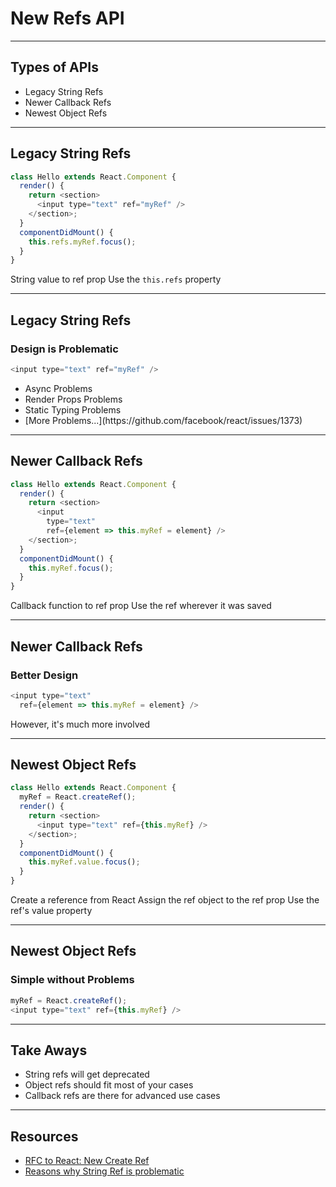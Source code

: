 # New Refs API

------

## Types of APIs

<!-- .slide: data-title="Refs API" -->

* Legacy String Refs<!-- .element: class="fragment" -->
* Newer Callback Refs<!-- .element: class="fragment" -->
* Newest Object Refs<!-- .element: class="fragment" -->

------

## Legacy String Refs

<!-- .slide: data-title="Refs API" -->

```js
class Hello extends React.Component {
  render() {
    return <section>
      <input type="text" ref="myRef" />
    </section>;
  }
  componentDidMount() {
    this.refs.myRef.focus();
  }
}
```

<span class="fragment current-only focus-text" data-code-focus="4">String value to ref prop</span>
<span class="fragment current-only focus-text" data-code-focus="8">Use the `this.refs` property</span>

------

## Legacy String Refs

<!-- .slide: data-title="Refs API" -->

### Design is Problematic

```js
<input type="text" ref="myRef" />
```

* Async Problems<!-- .element: class="fragment" -->
* Render Props Problems<!-- .element: class="fragment" -->
* Static Typing Problems<!-- .element: class="fragment" -->
* <!-- .element: class="fragment" -->[More Problems...](https://github.com/facebook/react/issues/1373)

------

## Newer Callback Refs

<!-- .slide: data-title="Refs API" -->

```js
class Hello extends React.Component {
  render() {
    return <section>
      <input
        type="text"
        ref={element => this.myRef = element} />
    </section>;
  }
  componentDidMount() {
    this.myRef.focus();
  }
}
```

<span class="fragment current-only focus-text" data-code-focus="4-6">Callback function to ref prop</span>
<span class="fragment current-only focus-text" data-code-focus="10">Use the ref wherever it was saved</span>

------

## Newer Callback Refs

<!-- .slide: data-title="Refs API" -->

### Better Design

```js
<input type="text"
  ref={element => this.myRef = element} />
```

However, it's much more involved<!-- .element: class="fragment" -->

------

## Newest Object Refs

<!-- .slide: data-title="Refs API" -->

```js
class Hello extends React.Component {
  myRef = React.createRef();
  render() {
    return <section>
      <input type="text" ref={this.myRef} />
    </section>;
  }
  componentDidMount() {
    this.myRef.value.focus();
  }
}
```

<span class="fragment current-only focus-text" data-code-focus="2">Create a reference from React</span>
<span class="fragment current-only focus-text" data-code-focus="5">Assign the ref object to the ref prop</span>
<span class="fragment current-only focus-text" data-code-focus="9">Use the ref's value property</span>

------

## Newest Object Refs

<!-- .slide: data-title="Refs API" -->

### Simple without Problems

```js
myRef = React.createRef();
<input type="text" ref={this.myRef} />
```

------

## Take Aways

<!-- .slide: data-title="Refs API" -->

* String refs will get deprecated<!-- .element: class="fragment" -->
* Object refs should fit most of your cases<!-- .element: class="fragment" -->
* Callback refs are there for advanced use cases<!-- .element: class="fragment" -->

------

## Resources

<!-- .slide: data-title="Refs API" data-state="resources" -->

* [RFC to React: New Create Ref](https://github.com/reactjs/rfcs/blob/master/text/0017-new-create-ref.md)
* [Reasons why String Ref is problematic](https://github.com/facebook/react/issues/1373)